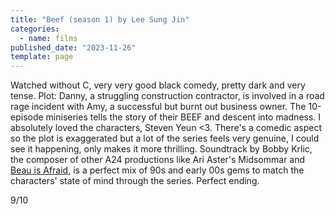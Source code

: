 ```yaml
---
title: "Beef (season 1) by Lee Sung Jin"
categories:
  - name: films
published_date: "2023-11-26"
template: page
---
```


Watched without C, very very good black comedy, pretty dark and very tense. Plot: Danny, a struggling construction contractor, is involved in a road rage incident with Amy, a successful but burnt out business owner. The 10-episode miniseries tells the story of their BEEF and descent into madness. I absolutely loved the characters, Steven Yeun <3. There's a comedic aspect so the plot is exaggerated but a lot of the series feels very genuine, I could see it happening, only makes it more thrilling. Soundtrack by Bobby Krlic, the composer of other A24 productions like Ari Aster's Midsommar and [Beau is Afraid](/notes/beau-is-afraid-by-ari-aster/), is a perfect mix of 90s and early 00s gems to match the characters' state of mind through the series. Perfect ending.

9/10
